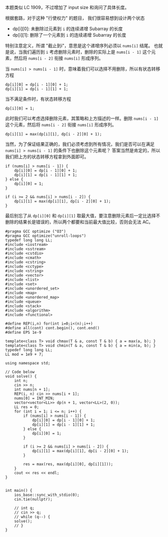 本题类似 LC 1909，不过增加了 input size 和询问了具体长度。

根据套路，对于这种 "行使权力" 的题目，
我们很容易想到设计两个状态
- dp[i][0]: 未删除过元素到 `i` 的连续递增 Subarray 的长度
- dp[i][1]: 删除了一个元素到 `i` 的连续递增 Subarray 的长度
  
特别注意定义，所谓 "截止到i"，意思是这个递增序列必须以 `nums[i]` 结尾。
也就是说，当我们遍历到 `i` 考虑删除元素时，删除的实际上是 `nums[i - 1]` 这个元素，然后将 `nums[i - 2]` 衔接 `nums[i]` 形成序列。

当 `nums[i] > nums[i - 1]` 时，意味着我们可以选择不用删除，所以有状态转移方程
```
dp[i][0] = dp[i - 1][0] + 1;
dp[i][1] = dp[i - 1][1] + 1;
```

当不满足条件时，有状态转移方程
```
dp[i][0] = 1;
```
此时我们可以考虑选择删除元素，其策略和上方描述的一样。删除 `nums[i - 1]` 这个元素，然后将 `nums[i - 2]` 衔接 `nums[i]` 形成序列。
```
dp[i][1] = max(dp[i][1], dp[i - 2][0] + 1);
```

当然，为了保证结果正确的，我们必须考虑到所有情况，我们是否可以在满足 `nums[i] > nums[i - 1]` 的条件下也删除这个元素呢？
答案当然是肯定的，所以我们把上方的状态转移方程拿到外面即可。
```
if (nums[i] > nums[i - 1]) {
    dp[i][0] = dp[i - 1][0] + 1;
    dp[i][1] = dp[i - 1][1] + 1;
} else {
    dp[i][0] = 1;
}
    
if (i >= 2 && nums[i] > nums[i - 2]) {
    dp[i][1] = max(dp[i][1], dp[i - 2][0] + 1);  
}
```

最后别忘了从 `dp[i][0]` 和 `dp[i][1]` 取最大值，要注意删除元素后一定比选择不删除的结果长是错误的，所以两个都要和当前最大值比较，否则会无法 AC。


```
#pragma GCC optimize ("O3")
#pragma GCC optimize("unroll-loops")
typedef long long LL;
#include <iostream> 
#include <sstream> 
#include <cstdio> 
#include <cmath> 
#include <cstring> 
#include <cctype> 
#include <string> 
#include <vector> 
#include <list> 
#include <set> 
#include <unordered_set>
#include <map> 
#include <unordered_map>
#include <queue> 
#include <stack> 
#include <algorithm> 
#include <functional> 

#define REP(i,n) for(int i=0;i<(n);i++)
#define all(cont) cont.begin(), cont.end()
#define EPS 1e-9

template<class T> void chmax(T & a, const T & b) { a = max(a, b); } 
template<class T> void chmin(T & a, const T & b) { a = min(a, b); } 
typedef long long LL;
LL mod = 1e9 + 7;
 
using namespace std;
 
// Code below
void solve() {
    int n;
    cin >> n;
    int nums[n + 1];
    REP(i, n) cin >> nums[i + 1];
    nums[0] = INT_MIN;
    vector<vector<LL>> dp(n + 1, vector<LL>(2, 0));
    LL res = 0;
    for (int i = 1; i <= n; i++) {
        if (nums[i] > nums[i - 1]) {
            dp[i][0] = dp[i - 1][0] + 1;
            dp[i][1] = dp[i - 1][1] + 1;
        } else {
            dp[i][0] = 1;
        }
            
        if (i >= 2 && nums[i] > nums[i - 2]) {
            dp[i][1] = max(dp[i][1], dp[i - 2][0] + 1);  
        }
            
        res = max(res, max(dp[i][0], dp[i][1]));
    }
    cout << res << endl;
}


int main() {
    ios_base::sync_with_stdio(0);
    cin.tie(nullptr);
 
    // int q;
    // cin >> q;
    // while (q--) {
    solve();
    // }
}
```